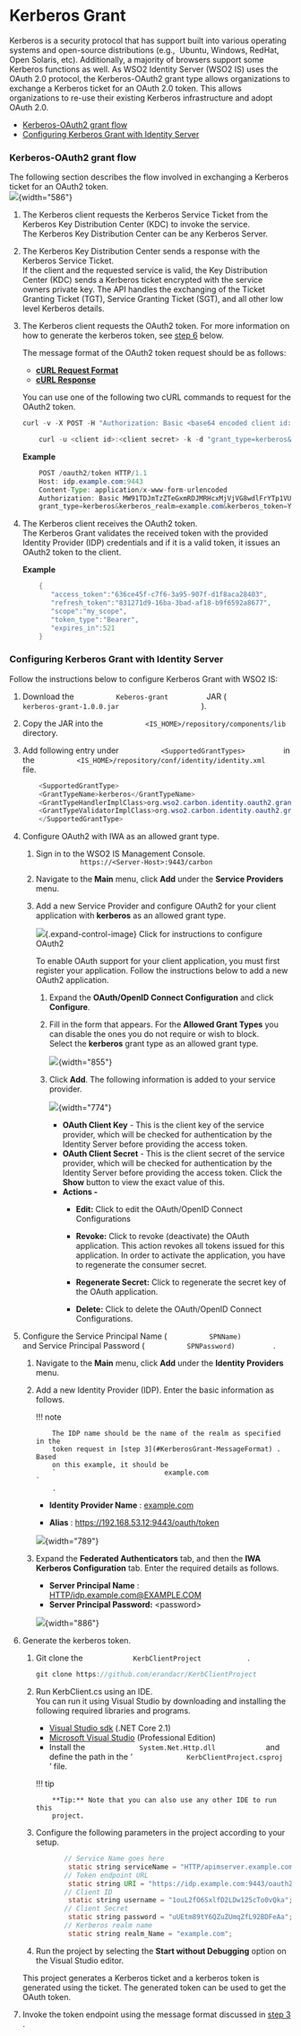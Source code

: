 # Kerberos Grant

Kerberos is a security protocol that has support built into various
operating systems and open-source distributions (e.g.,  Ubuntu, Windows,
RedHat, Open Solaris, etc). Additionally, a majority of browsers support
some Kerberos functions as well. As WSO2 Identity Server (WSO2 IS) uses
the OAuth 2.0 protocol, the Kerberos-OAuth2 grant type allows
organizations to exchange a Kerberos ticket for an OAuth 2.0 token. This
allows organizations to re-use their existing Kerberos infrastructure
and adopt OAuth 2.0.

-   [Kerberos-OAuth2 grant
    flow](#KerberosGrant-Kerberos-OAuth2grantflow)
-   [Configuring Kerberos Grant with Identity
    Server](#KerberosGrant-ConfiguringKerberosGrantwithIdentityServer)

### Kerberos-OAuth2 grant flow

The following section describes the flow involved in exchanging a
Kerberos ticket for an OAuth2 token.  
![](attachments/103329609/103329611.png){width="586"}

1.  The Kerberos client requests the Kerberos Service Ticket from the
    Kerberos Key Distribution Center (KDC) to invoke the service.  
    The Kerberos Key Distribution Center can be any Kerberos Server.
2.  The Kerberos Key Distribution Center sends a response with the
    Kerberos Service Ticket.  
    If the client and the requested service is valid, the Key
    Distribution Center (KDC) sends a Kerberos ticket encrypted with the
    service owners private key. The API handles the exchanging of the
    Ticket Granting Ticket (TGT), Service Granting Ticket (SGT), and all
    other low level Kerberos details.
3.  The Kerberos client requests the OAuth2 token. For more information
    on how to generate the kerberos token, see [step
    6](#KerberosGrant-step6) below.  
      
    The message format of the OAuth2 token request should be as
    follows:  
      

    -   [**cURL Request Format**](#5f899603f7174c9ba9dc5d2348602df5)
    -   [**cURL Response**](#dc8dcdb8682747b4b6f67087ff28da8d)

    You can use one of the following two cURL commands to request for
    the OAuth2 token.

    ``` java
    curl -v -X POST -H "Authorization: Basic <base64 encoded client id:client secret value>" -k -d "grant_type=kerberos&kerberos_realm=<kerberos realm>&kerberos_token=<kerberos token>" -H "Content-Type:application/x-www-form-urlencoded" https://localhost:9443/oauth2/token
    ```

    ``` java
        curl -u <client id>:<client secret> -k -d "grant_type=kerberos&kerberos_realm=<kerberos realm>&kerberos_token=<kerberos token>" -H "Content-Type:application/x-www-form-urlencoded" https://localhost:9443/oauth2/token
    ```

    **Example**

    ``` java
        POST /oauth2/token HTTP/1.1
        Host: idp.example.com:9443
        Content-Type: application/x-www-form-urlencoded
        Authorization: Basic MW91TDJmTzZTeGxmRDJMRHcxMjVjVG8wdlFrYTp1VUV0bTg5dFk2UVp1WlVtcVpmTDkyQkRGZUFh
        grant_type=kerberos&kerberos_realm=example.com&kerberos_token=YII1…
    ```

4.  The Kerberos client receives the OAuth2 token.  
    The Kerberos Grant validates the received token with the provided
    Identity Provider (IDP) credentials and if it is a valid token, it
    issues an OAuth2 token to the client.

    **Example**

    ``` java
        {  
           "access_token":"636ce45f-c7f6-3a95-907f-d1f8aca28403",
           "refresh_token":"831271d9-16ba-3bad-af18-b9f6592a8677",
           "scope":"my_scope",
           "token_type":"Bearer",
           "expires_in":521
        }
    ```

### Configuring Kerberos Grant with Identity Server

Follow the instructions below to configure Kerberos Grant with WSO2 IS:

1.  Download the `           Keberos-grant          ` JAR (
    `                       kerberos-grant-1.0.0.jar                     `
    ).

2.  Copy the JAR into the
    `           <IS_HOME>/repository/components/lib          `
    directory.

3.  Add following entry under
    `           <SupportedGrantTypes>          ` in the
    `           <IS_HOME>/repository/conf/identity/identity.xml          `
    file.

    ``` java
        <SupportedGrantType>
        <GrantTypeName>kerberos</GrantTypeName>
        <GrantTypeHandlerImplClass>org.wso2.carbon.identity.oauth2.grant.kerberos.KerberosGrant</GrantTypeHandlerImplClass>      
        <GrantTypeValidatorImplClass>org.wso2.carbon.identity.oauth2.grant.kerberos.KerberosGrantValidator</GrantTypeValidatorImplClass>
        </SupportedGrantType>
    ```

4.  Configure OAuth2 with IWA as an allowed grant type.

    1.  Sign in to the WSO2 IS Management Console.  
        `            https://<Server-Host>:9443/carbon           `
    2.  Navigate to the **Main** menu, click **Add** under the **Service
        Providers** menu. `                       `
    3.  Add a new Service Provider and configure OAuth2 for your client
        application with **kerberos** as an allowed grant type.

        ![](images/icons/grey_arrow_down.png){.expand-control-image}
        Click for instructions to configure OAuth2

        To enable OAuth support for your client application, you must
        first register your application. Follow the instructions below
        to add a new OAuth2 application.

        1.  Expand the **OAuth/OpenID Connect Configuration** and click
            **Configure**.
        2.  Fill in the form that appears. For the **Allowed Grant
            Types** you can disable the ones you do not require or wish
            to block.  
            Select the **kerberos** grant type as an allowed grant type.

            ![](attachments/103329609/103329610.png){width="855"}

        3.  Click **Add**. The following information is added to your
            service provider.

            ![](attachments/103329609/103329613.png){width="774"}

            -   **OAuth Client Key** - This is the client key of the
                service provider, which will be checked for
                authentication by the Identity Server before providing
                the access token.
            -   **OAuth Client Secret** - This is the client secret of
                the service provider, which will be checked for
                authentication by the Identity Server before providing
                the access token. Click the **Show** button to view the
                exact value of this.
            -   **Actions -**
                -   **Edit:** Click to edit the OAuth/OpenID Connect
                    Configurations

                -   **Revoke:** Click to revoke (deactivate) the OAuth
                    application. This action revokes all tokens issued
                    for this application. In order to activate the
                    application, you have to regenerate the consumer
                    secret.

                -   **Regenerate Secret:** Click to regenerate the
                    secret key of the OAuth application.

                -   **Delete:** Click to delete the OAuth/OpenID Connect
                    Configurations.

5.  Configure the Service Principal Name (
    `           SPNName)          ` and Service Principal Password (
    `           SPNPassword)          ` .

    1.  Navigate to the **Main** menu, click **Add** under the
        **Identity Providers** menu.

    2.  Add a new Identity Provider (IDP). Enter the basic information
        as follows.

        !!! note
        
                The IDP name should be the name of the realm as specified in the
                token request in [step 3](#KerberosGrant-MessageFormat) . Based
                on this example, it should be
                `                           example.com                         `
                .
        

        -   **Identity Provider Name** :
            [example.com](http://example.com)

        -   **Alias** : <https://192.168.53.12:9443/oauth/token>

        ![](attachments/103329609/103329614.png){width="789"}

    3.  Expand the **Federated Authenticators** tab, and then the **IWA
        Kerberos Configuration** tab. Enter the required details as
        follows.  
        -   **Server Principal Name** :
            <HTTP/idp.example.com@EXAMPLE.COM>
        -   **Server Principal Password:** \<password\>

        ![](attachments/103329609/103329615.png){width="886"}  

6.  Generate the kerberos token.

    1.  Git clone the `             KerbClientProject            ` .

        ``` java
        git clone https://github.com/erandacr/KerbClientProject
        ```

    2.  Run KerbClient.cs using an IDE.  
        You can run it using Visual Studio by downloading and installing
        the following required libraries and programs.

        -   [Visual Studio
            sdk](https://www.microsoft.com/net/download/visual-studio-sdks)
            (.NET Core 2.1)
        -   [Microsoft Visual
            Studio](https://visualstudio.microsoft.com/downloads/)
            (Professional Edition)
        -   Install the `              System.Net.Http.dll             `
            and define the path in the ‘
            `              KerbClientProject.csproj             ` ’
            file.

        !!! tip
        
                **Tip:** Note that you can also use any other IDE to run this
                project.
        

    3.  Configure the following parameters in the project according to
        your setup.

        ``` java
               // Service Name goes here
                static string serviceName = "HTTP/apimserver.example.com@EXAMPLE.COM";
               // Token endpoint URL
                static string URI = "https://idp.example.com:9443/oauth2/token";
               // Client ID
                static string username = "1ouL2fO6SxlfD2LDw125cTo0vQka";
               // Client Secret
                static string password = "uUEtm89tY6QZuZUmqZfL92BDFeAa";
               // Kerberos realm name
                static string realm_Name = "example.com";
        ```

    4.  Run the project by selecting the **Start without Debugging**
        option on the Visual Studio editor.

    This project generates a Kerberos ticket and a kerberos token is
    generated using the ticket. The generated token can be used to get
    the OAuth token.

7.  Invoke the token endpoint using the message format discussed in
    [step 3](#KerberosGrant-MessageFormat) .
